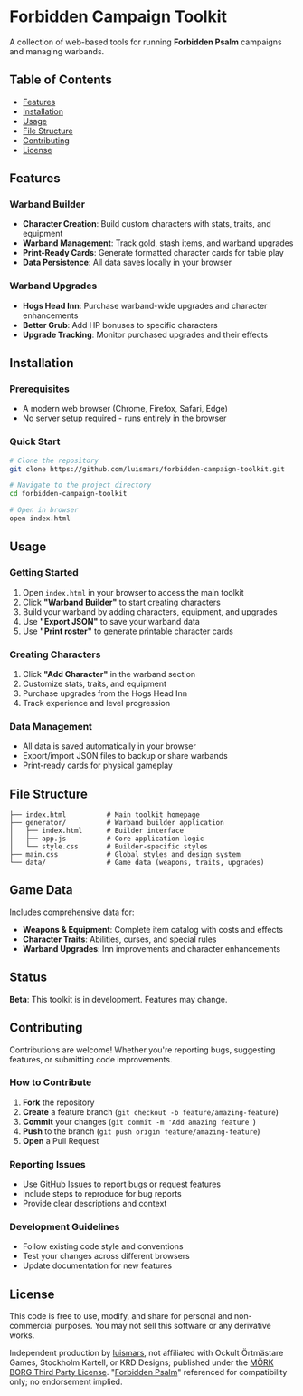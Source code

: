 # Forbidden Campaign Toolkit

A collection of web-based tools for running **Forbidden Psalm** campaigns and managing warbands.

## Table of Contents
- [Features](#features)
- [Installation](#installation)
- [Usage](#usage)
- [File Structure](#file-structure)
- [Contributing](#contributing)
- [License](#license)

## Features

### Warband Builder
- **Character Creation**: Build custom characters with stats, traits, and equipment
- **Warband Management**: Track gold, stash items, and warband upgrades
- **Print-Ready Cards**: Generate formatted character cards for table play
- **Data Persistence**: All data saves locally in your browser

### Warband Upgrades
- **Hogs Head Inn**: Purchase warband-wide upgrades and character enhancements
- **Better Grub**: Add HP bonuses to specific characters
- **Upgrade Tracking**: Monitor purchased upgrades and their effects

## Installation

### Prerequisites
- A modern web browser (Chrome, Firefox, Safari, Edge)
- No server setup required - runs entirely in the browser

### Quick Start
```bash
# Clone the repository
git clone https://github.com/luismars/forbidden-campaign-toolkit.git

# Navigate to the project directory
cd forbidden-campaign-toolkit

# Open in browser
open index.html
```

## Usage

### Getting Started
1. Open `index.html` in your browser to access the main toolkit
2. Click **"Warband Builder"** to start creating characters
3. Build your warband by adding characters, equipment, and upgrades
4. Use **"Export JSON"** to save your warband data
5. Use **"Print roster"** to generate printable character cards

### Creating Characters
1. Click **"Add Character"** in the warband section
2. Customize stats, traits, and equipment
3. Purchase upgrades from the Hogs Head Inn
4. Track experience and level progression

### Data Management
- All data is saved automatically in your browser
- Export/import JSON files to backup or share warbands
- Print-ready cards for physical gameplay

## File Structure

```
├── index.html          # Main toolkit homepage
├── generator/          # Warband builder application
│   ├── index.html      # Builder interface
│   ├── app.js          # Core application logic
│   └── style.css       # Builder-specific styles
├── main.css            # Global styles and design system
└── data/               # Game data (weapons, traits, upgrades)
```

## Game Data

Includes comprehensive data for:
- **Weapons & Equipment**: Complete item catalog with costs and effects
- **Character Traits**: Abilities, curses, and special rules
- **Warband Upgrades**: Inn improvements and character enhancements

## Status

**Beta**: This toolkit is in development. Features may change.

## Contributing

Contributions are welcome! Whether you're reporting bugs, suggesting features, or submitting code improvements.

### How to Contribute
1. **Fork** the repository
2. **Create** a feature branch (`git checkout -b feature/amazing-feature`)
3. **Commit** your changes (`git commit -m 'Add amazing feature'`)
4. **Push** to the branch (`git push origin feature/amazing-feature`)
5. **Open** a Pull Request

### Reporting Issues
- Use GitHub Issues to report bugs or request features
- Include steps to reproduce for bug reports
- Provide clear descriptions and context

### Development Guidelines
- Follow existing code style and conventions
- Test your changes across different browsers
- Update documentation for new features

## License

This code is free to use, modify, and share for personal and non-commercial purposes. You may not sell this software or any derivative works.

Independent production by [luismars](https://github.com/luismars), not affiliated with Ockult Örtmästare Games, Stockholm Kartell, or KRD Designs; published under the [MÖRK BORG Third Party License](https://morkborg.com/license/). "[Forbidden Psalm](https://www.forbiddenpsalm.com/)" referenced for compatibility only; no endorsement implied.